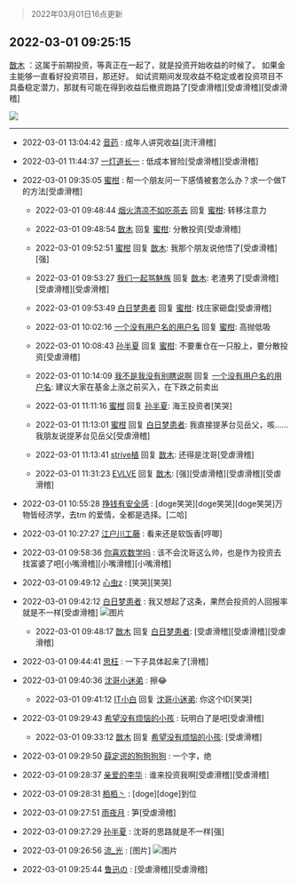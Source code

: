 > 2022年03月01日16点更新
<link rel="stylesheet" href="https://cdn.jsdelivr.net/gh/taotie6/sampleJSON@main/css/photo_show.css">
<meta name="referrer" content="no-referrer" />


 ## 2022-03-01 09:25:15 

 [㪚木](https://www.coolapk.com/feed/33904012?shareKey=NDgxMDBkZjY1NDNlNjIxZDdlYWE~) ：这属于前期投资，等真正在一起了，就是投资开始收益的时候了。
如果金主能够一直看好投资项目，那还好。
如试资期间发现收益不稳定或者投资项目不具备稳定潜力，那就有可能在得到收益后撤资跑路了[受虐滑稽][受虐滑稽][受虐滑稽] 

<div class="album">
<img class="img-item" src="https://image.coolapk.com/feed/2019/0515/09/1081091_3748_1897@180x122.gif" />
</div>

 ------- 

- 2022-03-01 13:04:42 [音药](uid=1025660) : 成年人讲究收益[流汗滑稽] 

- 2022-03-01 11:44:37 [一灯道长一](uid=2901910) : 低成本冒险[受虐滑稽][受虐滑稽] 

- 2022-03-01 09:35:05 [蜜柑](uid=1097842) : 帮一个朋友问一下感情被套怎么办？求一个做T的方法[受虐滑稽] 

    - 2022-03-01 09:48:44 [烟火清凉不如吃茶去](uid=4279524) 回复 [蜜柑](uid=1097842): 转移注意力 

    - 2022-03-01 09:48:54 [㪚木](uid=1081091) 回复 [蜜柑](uid=1097842): 分散投资[受虐滑稽] 

    - 2022-03-01 09:52:51 [蜜柑](uid=1097842) 回复 [㪚木](uid=1081091): 我那个朋友说他悟了[受虐滑稽][强] 

    - 2022-03-01 09:53:27 [我们一起骂魅族](uid=1068612) 回复 [㪚木](uid=1081091): 老渣男了[受虐滑稽][受虐滑稽][受虐滑稽] 

    - 2022-03-01 09:53:49 [白日梦患者](uid=533502) 回复 [蜜柑](uid=1097842): 找庄家砸盘[受虐滑稽] 

    - 2022-03-01 10:02:16 [一个没有用户名的用户名](uid=1314924) 回复 [蜜柑](uid=1097842): 高抛低吸 

    - 2022-03-01 10:08:43 [孙半夏](uid=1851173) 回复 [蜜柑](uid=1097842): 不要重仓在一只股上，要分散投资[受虐滑稽] 

    - 2022-03-01 10:14:09 [我不是我没有别瞎说啊](uid=2231912) 回复 [一个没有用户名的用户名](uid=1314924): 建议大家在基金上涨之前买入，在下跌之前卖出 

    - 2022-03-01 11:11:16 [蜜柑](uid=1097842) 回复 [孙半夏](uid=1851173): 海王投资者[笑哭] 

    - 2022-03-01 11:13:01 [蜜柑](uid=1097842) 回复 [白日梦患者](uid=533502): 我直接提茅台见岳父，咳......我朋友说提茅台见岳父[受虐滑稽] 

    - 2022-03-01 11:13:41 [strive植](uid=1468928) 回复 [㪚木](uid=1081091): 还得是沈哥[受虐滑稽] 

    - 2022-03-01 11:31:23 [EVLVE](uid=624501) 回复 [㪚木](uid=1081091): [强][受虐滑稽][受虐滑稽][受虐滑稽] 

- 2022-03-01 10:55:28 [挣钱有安全感](uid=1355663) : [doge笑哭][doge笑哭][doge笑哭]万物皆经济学，去tm 的爱情，全都是选择。[二哈] 

- 2022-03-01 10:27:27 [江户川工藤](uid=708569) : 看来还是软饭香[哼唧] 

- 2022-03-01 09:58:36 [你喜欢数学吗](uid=3533876) : 该不会沈哥这么帅，也是作为投资去找富婆了吧[小嘴滑稽][小嘴滑稽][小嘴滑稽] 

- 2022-03-01 09:49:12 [心虫z](uid=151532) : [笑哭][笑哭] 

- 2022-03-01 09:42:12 [白日梦患者](uid=533502) : 我又想起了这条，果然会投资的人回报率就是不一样[受虐滑稽] ![图片](https://image.coolapk.com/feed/2022/0301/09/533502_da17a1c5_8931_4022_960@1080x542.jpeg)

    - 2022-03-01 09:48:17 [㪚木](uid=1081091) 回复 [白日梦患者](uid=533502): [受虐滑稽][受虐滑稽][受虐滑稽] 

- 2022-03-01 09:44:41 [思枉](uid=1018495) : 一下子具体起来了[滑稽] 

- 2022-03-01 09:40:36 [沈哥小迷弟](uid=1846299) : 擦😂 

    - 2022-03-01 09:41:12 [IT小白](uid=1002886) 回复 [沈哥小迷弟](uid=1846299): 你这个ID[笑哭] 

- 2022-03-01 09:29:43 [希望没有烦恼的小孩](uid=3065701) : 玩明白了是吧[受虐滑稽] 

    - 2022-03-01 09:33:12 [㪚木](uid=1081091) 回复 [希望没有烦恼的小孩](uid=3065701): [受虐滑稽] 

- 2022-03-01 09:29:50 [薛定谔的狗狗狗狗](uid=2327954) : 一个字，绝 

- 2022-03-01 09:28:37 [亲爱的李华](uid=1323228) : 谁来投资我啊[受虐滑稽][受虐滑稽] 

- 2022-03-01 09:28:31 [栢栢丶](uid=1105142) : [doge][doge]到位 

- 2022-03-01 09:27:51 [雨夜月](uid=2036968) : 笋[受虐滑稽] 

- 2022-03-01 09:27:29 [孙半夏](uid=1851173) : 沈哥的思路就是不一样[强] 

- 2022-03-01 09:26:56 [流_光](uid=1451285) : [图片] ![图片](https://image.coolapk.com/feed/2022/0301/09/1451285_8015_5729_915@828x542.jpg)

- 2022-03-01 09:25:44 [鲁迅の](uid=1954055) : [受虐滑稽][受虐滑稽] 

